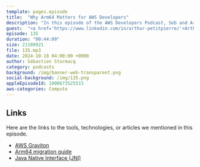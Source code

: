 ```yaml
---
template: pages.episode
title:  "Why Arm64 Matters for AWS Developers"
description: "In this episode of the AWS Developers Podcast, Seb and Arthur discuss the Graviton processors and the Arm64 architecture. They explore the evolution of AWS's custom hardware, the benefits of adopting Arm architecture for AWS and developers, and the ease of porting applications to Arm64. The conversation also covers the challenges faced during migration, strategies for performance optimization, and the future of Graviton in AWS."
guest:  "<a href='https://www.linkedin.com/in/arthur-petitpierre/'>Arthur PetitPierre</a>, Solution Architect, AWS"
episode: 135
duration: "00:44:09" 
size: 21189921
file: 135.mp3	
date: 2024-10-18 04:00:00 +0000
author: Sébastien Stormacq
category: podcasts
background: /img/banner-web-transparent.png
social-background: /img/135.png
appleEpisodeId: 1000673525533
aws-categories: Compute
---
```


## Links

Here are the links to the tools, technologies, or articles we mentioned in this episode.

- [AWS Graviton](https://aws.amazon.com/ec2/graviton/)
- [Arm64 migration guide](https://github.com/aws/aws-graviton-getting-started/blob/main/transition-guide.md)
- [Java Native Interface (JNI)](https://en.wikipedia.org/wiki/Java_Native_Interface)